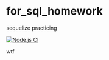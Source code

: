 # for_sql_homework
sequelize practicing 

[![Node.js CI](https://github.com/kwakseungmin23/for_sql_homework/actions/workflows/node.js.yml/badge.svg)](https://github.com/kwakseungmin23/for_sql_homework/actions/workflows/node.js.yml)

wtf
